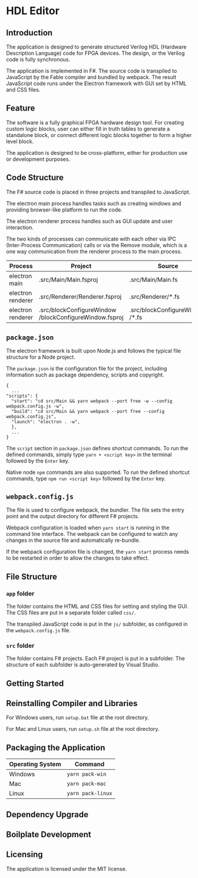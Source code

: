 # HDL Editor

## Introduction

The application is designed to generate structured Verilog HDL (Hardware Description Language) code for FPGA devices. The design, or the Verilog code is fully synchronous.

The application is implemented in F#. The source code is transpiled to JavaScript by the Fable compiler and bundled by webpack. The result JavaScript code runs under the Electron framework with GUI set by HTML and CSS files.

## Feature

The software is a fully graphical FPGA hardware design tool. For creating custom logic blocks, user can either fill in truth tables to generate a standalone block, or connect different logic blocks together to form a higher level block.

The application is designed to be cross-platform, either for production use or development purposes.

## Code Structure

The F# source code is placed in three projects and transpiled to JavaScript.

The electron main process handles tasks such as creating windows and providing browser-like platform to run the code.

The electron renderer process handles such as GUI update and user interaction.

The two kinds of processes can communicate with each other via IPC (Inter-Process Communication) calls or via the Remove module, which is a one way communication from the renderer process to the main process.

| Process           | Project                                                | Source                          | Executable Code                  |
|-------------------|--------------------------------------------------------|---------------------------------|----------------------------------|
| electron main     | .src/Main/Main.fsproj                                  | .src/Main/Main.fs               | .app/js/main.js                  |
| electron renderer | .src/Renderer/Renderer.fsproj                          | .src/Renderer/*.fs              | .app/js/renderer.js              |
| electron renderer | .src/blockConfigureWindow /blockConfigureWindow.fsproj | .src/blockConfigureWindow /*.fs | .app/js /blockConfigureWindow.js |



## `package.json`

The electron framework is built upon Node.js and follows the typical file structure for a Node project.

The `package.json` is the configuration file for the project, including information such as package dependency, scripts and copyright.

```
{
  ...
"scripts": {
  "start": "cd src/Main && yarn webpack --port free -w --config webpack.config.js -w",
  "build": "cd src/Main && yarn webpack --port free --config webpack.config.js",
  "launch": "electron . -w",
  },
  ...
}  
```

The `script` section in `package.json` defines shortcut commands. To run the defined commands, simply type `yarn + <script key>` in the terminal followed by the `Enter` key.

Native node `npm` commands are also supported. To run the defined shortcut commands, type `npm run <script key>` followed by the `Enter` key.

## `webpack.config.js`

The file is used to configure webpack, the bundler. The file sets the entry point and the output directory for different F# projects.

Webpack configuration is loaded when `yarn start` is running in the command line interface. The webpack can be configured to watch any changes in the source file and automatically re-bundle.

If the webpack configuration file is changed, the `yarn start` process needs to be restarted in order to allow the changes to take effect.

## File Structure

### `app` folder

The folder contains the HTML and CSS files for setting and styling the GUI. The CSS files are put in a separate folder called `css/`.

The transpiled JavaScript code is put in the `js/` subfolder, as configured in the `webpack.config.js` file.

### `src` folder

The folder contains F# projects. Each F# project is put in a subfolder. The structure of each subfolder is auto-generated by Visual Studio.

## Getting Started

## Reinstalling Compiler and Libraries

For Windows users, run `setup.bat` file at the root directory.

For Mac and Linux users, run `setup.sh` file at the root directory.

## Packaging the Application

| Operating System | Command           |
|------------------|-------------------|
| Windows          | `yarn pack-win`   |
| Mac              | `yarn pack-mac`   |
| Linux            | `yarn pack-linux` |

## Dependency Upgrade

## Boilplate Development

## Licensing

The application is licensed under the MIT license.
